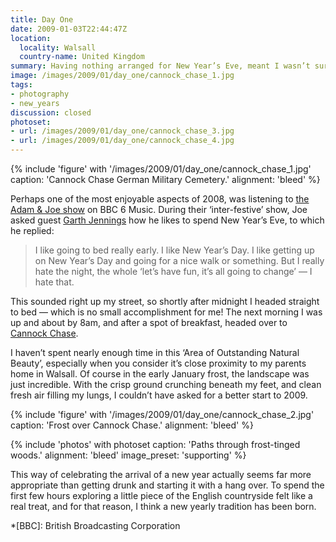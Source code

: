 ```yaml
---
title: Day One
date: 2009-01-03T22:44:47Z
location:
  locality: Walsall
  country-name: United Kingdom
summary: Having nothing arranged for New Year’s Eve, meant I wasn’t sure how I would be celebrating the arrival of 2009. Well, not until I heard a conversation on the radio.
image: /images/2009/01/day_one/cannock_chase_1.jpg
tags:
- photography
- new_years
discussion: closed
photoset:
- url: /images/2009/01/day_one/cannock_chase_3.jpg
- url: /images/2009/01/day_one/cannock_chase_4.jpg
---
```

{% include 'figure' with '/images/2009/01/day_one/cannock_chase_1.jpg'
  caption: 'Cannock Chase German Military Cemetery.'
  alignment: 'bleed'
%}

Perhaps one of the most enjoyable aspects of 2008, was listening to [the Adam & Joe show][1] on BBC 6 Music. During their ‘inter-festive’ show, Joe asked guest [Garth Jennings][2] how he likes to spend New Year’s Eve, to which he replied:

> I like going to bed really early. I like New Year’s Day. I like getting up on New Year’s Day and going for a nice walk or something. But I really hate the night, the whole ‘let’s have fun, it’s all going to change’ — I hate that.

This sounded right up my street, so shortly after midnight I headed straight to bed — which is no small accomplishment for me! The next morning I was up and about by 8am, and after a spot of breakfast, headed over to [Cannock Chase][3].

I haven’t spent nearly enough time in this ‘Area of Outstanding Natural Beauty’, especially when you consider it’s close proximity to my parents home in Walsall. Of course in the early January frost, the landscape was just incredible. With the crisp ground crunching beneath my feet, and clean fresh air filling my lungs, I couldn’t have asked for a better start to 2009.

{% include 'figure' with '/images/2009/01/day_one/cannock_chase_2.jpg'
  caption: 'Frost over Cannock Chase.'
  alignment: 'bleed'
%}

{% include 'photos' with photoset
  caption: 'Paths through frost-tinged woods.'
  alignment: 'bleed'
  image_preset: 'supporting'
%}

This way of celebrating the arrival of a new year actually seems far more appropriate than getting drunk and starting it with a hang over. To spend the first few hours exploring a little piece of the English countryside felt like a real treat, and for that reason, I think a new yearly tradition has been born.

[1]: https://www.bbc.co.uk/6music/shows/adamandjoe/
[2]: http://www.imdb.com/name/nm1134029/
[3]: http://en.wikipedia.org/wiki/Cannock_Chase

*[BBC]: British Broadcasting Corporation
